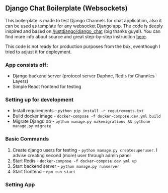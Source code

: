 ## Django Chat Boilerplate (Websockets)

This boilerplate is made to test Django Channels for chat application, also it can be used as template for any websocket Django app.
The code is deeply inspired and based on [/justdjango/django_chat](https://github.com/justdjango/django_chat) (big thanks guys!). You can find more info about source and great step-by-step instruction [here](https://justdjango.com/blog/chat-app-django-channels). 

This code is not ready for production purposes from the box, eventhough I tried to adjust it for deployment.

### App consists off:

- Django backend server (protocol server Daphne, Redis for Channles Layers)
- Simple React frontend for testing

### Setting up for development

- Install requirements - `python pip install -r requirements.txt`
- Build docker image - `docker-compose -f docker-compose.dev.yml build`
- Migrate Django db - `python manage.py makemigrations && pythone manage.py migrate`

### Basic Commands

1. Create django users for testing - `python manage.py createsuperuser`. 
I advise creating second (more) user through admin panel
2. Start Redis - `docker-compose -f docker-compose.dev.yml up`
3. Start backend server - `python manage.py runserver`
3. Start frontend - `npm run start`

### Setting App